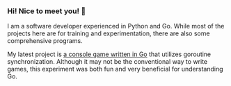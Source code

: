 ### Hi! Nice to meet you! 👋

I am a software developer experienced in Python and Go. While most of the projects here are for training and experimentation, there are also some comprehensive programs.

My latest project is [a console game written in Go](https://github.com/AndreyAD1/spaceship) that utilizes goroutine synchronization. Although it may not be the conventional way to write games, this experiment was both fun and very beneficial for understanding Go.
